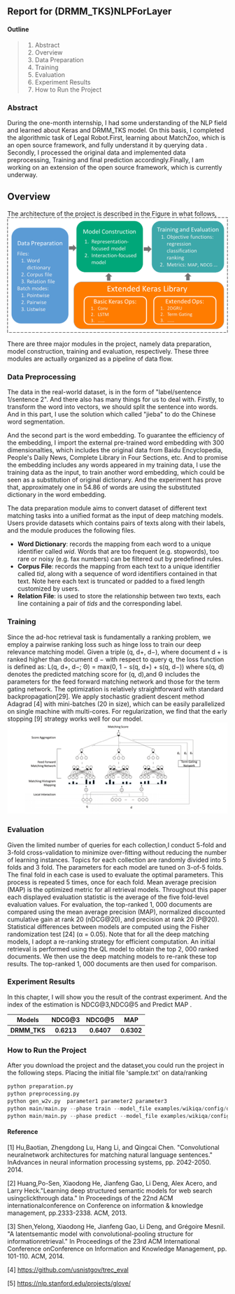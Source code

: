 ## Report for (DRMM_TKS)NLPForLayer

#### Outline

> 1. Abstract
> 2. Overview
> 3. Data Preparation
> 4. Training
> 5. Evaluation
> 6. Experiment Results
> 7. How to Run the Project





### Abstract 


During the one-month internship, I had some understanding of the NLP field and learned about Keras and DRMM_TKS model. On this basis, I completed the algorithmic task of Legal Robot.First, learning about MatchZoo, which is an open source framework, and fully understand it by querying data . Secondly, I processed the original data and implemented data preprocessing, Training and final prediction accordingly.Finally, I am working on an extension of the open source framework, which is currently underway.


## Overview
The architecture of the project is described in the Figure  in what follows,
![Image text](image/main.png) 

There are three major modules in the project, namely data preparation, model construction, training and evaluation, respectively. These three modules are actually organized as a pipeline of data flow.



### Data Preprocessing



The data in the real-world dataset, is in the form of  "label/sentence 1/sentence 2". And there also has many things for us to deal with. Firstly, to  transform the word into vectors, we should split the sentence into words. And in this part, I use the solution which called "jieba" to do the Chinese word segmentation.

And  the second part is the word embedding. To guarantee the efficiency of the embedding, I import the external pre-trained word embedding with 300 dimensionalties, which includes the original data from Baidu Encyclopedia, People's Daily News, Complete Library in Four Sections, etc. And to promise the embedding includes any words appeared in my training data, I use the training data as the input, to train another word embedding, which could be seen as a substitution of original dictionary. And the experiment has prove that, approximately one in 54.86 of words are using the substituted dictionary in the word embedding.

The data preparation module aims to convert dataset of different text matching tasks into a unified format as the input of deep matching models. Users provide datasets which contains pairs of texts along with their labels, and the module produces the following files.

+	**Word Dictionary**: records the mapping from each word to a unique identifier called *wid*. Words that are too frequent (e.g. stopwords), too rare or noisy (e.g. fax numbers) can be  filtered out by predefined rules.
+	**Corpus File**: records the mapping from each text to a unique identifier called *tid*, along with a sequence of word identifiers contained in that text. Note here each text is truncated or padded to a fixed length customized by users.
+	**Relation File**: is used to store the relationship between two texts, each line containing a pair of *tids* and the corresponding label.




### Training

Since the ad-hoc retrieval task is fundamentally a ranking problem, we employ a pairwise ranking loss such as hinge loss to train our deep relevance matching model. Given a triple (q, d+, d−), where document d + is ranked higher than document d − with respect to query q, the loss function is defined as:
L(q, d+, d−; Θ) = max(0, 1 − s(q, d+) + s(q, d−))
where s(q, d) denotes the predicted matching score for (q, d),and Θ includes the parameters for the feed forward matching network and those for the term gating network. The optimization
is relatively straightforward with standard backpropagation[29]. We apply stochastic gradient descent method Adagrad [4] with mini-batches (20 in size), which can be easily parallelized on single machine with multi-cores. For regularization, we find that the early stopping [9] strategy works well for our model.
![Image text](image/train.png)


### Evaluation

Given the limited number of queries for each collection,I conduct 5-fold and 3-fold cross-validation to minimize over-fitting without reducing the number of learning instances. Topics for each collection are randomly divided into 5 folds and 3 fold. The parameters for each model are tuned on 3-of-5 folds. The final fold in each case is used to evaluate the optimal parameters. This process is repeated 5 times, once for each fold. Mean average precision (MAP) is the optimized metric for all retrieval models. Throughout this paper each displayed evaluation statistic is the average of the five fold-level evaluation values. For evaluation, the top-ranked 1, 000 documents are compared using the mean average precision (MAP), normalized discounted cumulative gain at rank 20 (nDCG@20), and precision at rank 20 (P@20). Statistical differences between models are computed using the Fisher randomization test [24] (α = 0.05). Note that for all the deep matching models, I adopt a re-ranking strategy for efficient computation. An initial retrieval is performed using the QL model to obtain the top 2, 000 ranked documents. We then use the deep matching models to re-rank these top results. The top-ranked 1, 000 documents are then used for comparison.


### Experiment Results



In this chapter, I will show you the result of the contrast experiment.  And the index of the estimation is NDCG@3,NDCG@5 and Predict MAP .

|      Models     |  NDCG@3   |  NDCG@5  |   MAP    |
| :--------------: | :---------: | :---------: | :---------: |
|  **DRMM_TKS**  | **0.6213** | **0.6407** | **0.6302** |






### How to Run the Project

After you download the project and the dataset,you could run the project in the following steps.
Placing the initial file 'sample.txt'  on  data/ranking

```python
python preparation.py
python preprocessing.py
python gen_w2v.py  parameter1 parameter2 parameter3
python main/main.py --phase train --model_file examples/wikiqa/config/drmm_tks_wikiqa.config
python main/main.py --phase predict --model_file examples/wikiqa/config/drmm_tks_wikiqa.config
```





#### Reference

[1] Hu,Baotian, Zhengdong Lu, Hang Li, and Qingcai Chen. "Convolutional neuralnetwork architectures for matching natural language sentences." InAdvances in neural information processing systems, pp. 2042-2050. 2014.

[2] Huang,Po-Sen, Xiaodong He, Jianfeng Gao, Li Deng, Alex Acero, and Larry Heck."Learning deep structured semantic models for web search usingclickthrough data." In Proceedings of the 22nd ACM internationalconference on Conference on information & knowledge management, pp.2333-2338. ACM, 2013.

[3] Shen,Yelong, Xiaodong He, Jianfeng Gao, Li Deng, and Grégoire Mesnil. "A latentsemantic model with convolutional-pooling structure for informationretrieval." In Proceedings of the 23rd ACM International Conference onConference on Information and Knowledge Management, pp. 101-110. ACM, 2014.

[4] https://github.com/usnistgov/trec_eval

[5] https://nlp.stanford.edu/projects/glove/
